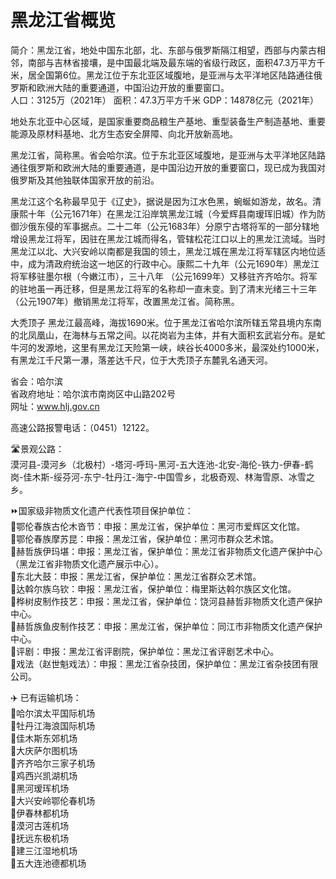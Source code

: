 # 黑龙江省概览  
简介：黑龙江省，地处中国东北部，北、东部与俄罗斯隔江相望，西部与内蒙古相邻，南部与吉林省接壤，是中国最北端及最东端的省级行政区，面积47.3万平方千米，居全国第6位。黑龙江位于东北亚区域腹地，是亚洲与太平洋地区陆路通往俄罗斯和欧洲大陆的重要通道，中国沿边开放的重要窗口。  
人口：3125万（2021年）
面积：47.3万平方千米
GDP：14878亿元（2021年）

地处东北亚中心区域，是国家重要商品粮生产基地、重型装备生产制造基地、重要能源及原材料基地、北方生态安全屏障、向北开放新高地。  

黑龙江省，简称黑。省会哈尔滨。位于东北亚区域腹地，是亚洲与太平洋地区陆路通往俄罗斯和欧洲大陆的重要通道，是中国沿边开放的重要窗口，现已成为我国对俄罗斯及其他独联体国家开放的前沿。    
  
黑龙江这个名称最早见于《辽史》，据说是因为江水色黑，蜿蜒如游龙，故名。清康熙十年（公元1671年）在黑龙江沿岸筑黑龙江城（今爱辉县南瑷珲旧城）作为防御沙俄东侵的军事据点。二十二年（公元1683年）分原宁古塔将军的一部分辖地增设黑龙江将军，因驻在黑龙江城而得名，管辖松花江口以上的黑龙江流域。当时黑龙江以北、大兴安岭以南都是我国的领土，黑龙江城在黑龙江将军辖区内地位适中，成为清政府统治这一地区的行政中心。康熙二十九年（公元1690年）黑龙江将军移驻墨尔根（今嫩江市），三十八年 （公元1699年）又移驻齐齐哈尔。将军的驻地虽一再迁移，但是黑龙江将军的名称却一直未变。到了清末光绪三十三年（公元1907年）撤销黑龙江将军，改置黑龙江省。简称黑。  
  
大秃顶子
黑龙江最高峰，海拔1690米。位于黑龙江省哈尔滨所辖五常县境内东南的北凤凰山，在海林与五常之间。以花岗岩为主体，并有大面积玄武岩分布。是虻牛河的发源地，这里有黑龙江天险第一峡，峡谷长4000多米，最深处约1000米，有黑龙江千尺第一瀑，落差达千尺，位于大秃顶子东麓乳名通天河。  

省会：哈尔滨  
省政府地址：哈尔滨市南岗区中山路202号  
网址：<a href="http://www.hlj.gov.cn" target="_blank">www.hlj.gov.cn</a>  

高速公路报警电话：（0451）12122。  

🛣️景观公路：  
漠河县-漠河乡（北极村）-塔河-呼玛-黑河-五大连池-北安-海伦-铁力-伊春-鹤岗-佳木斯-绥芬河-东宁-牡丹江-海宁-中国雪乡，北极奇观、林海雪原、冰雪之乡。  

⏩国家级非物质文化遗产代表性项目保护单位：  
🔸鄂伦春族古伦木沓节：申报：黑龙江省，保护单位：黑河市爱辉区文化馆。  
🔸鄂伦春族摩苏昆：申报：黑龙江省，保护单位：黑河市群众艺术馆。  
🔸赫哲族伊玛堪：申报：黑龙江省，保护单位：黑龙江省非物质文化遗产保护中心（黑龙江省非物质文化遗产展示中心）。  
🔸东北大鼓：申报：黑龙江省，保护单位：黑龙江省群众艺术馆。  
🔸达斡尔族乌钦：申报：黑龙江省，保护单位：梅里斯达斡尔族区文化馆。  
🔸桦树皮制作技艺：申报：黑龙江省，保护单位：饶河县赫哲非物质文化遗产保护中心。  
🔸赫哲族鱼皮制作技艺：申报：黑龙江省，保护单位：同江市非物质文化遗产保护中心。  
🔸评剧：申报：黑龙江省评剧院，保护单位：黑龙江省评剧艺术中心。  
🔸戏法（赵世魁戏法）：申报：黑龙江省杂技团，保护单位：黑龙江省杂技团有限公司。  

✈️ 已有运输机场：  
🔸哈尔滨太平国际机场  
🔸牡丹江海浪国际机场  
🔸佳木斯东郊机场  
🔸大庆萨尔图机场  
🔸齐齐哈尔三家子机场  
🔸鸡西兴凯湖机场  
🔸黑河瑷珲机场  
🔸大兴安岭鄂伦春机场  
🔸伊春林都机场  
🔸漠河古莲机场  
🔸抚远东极机场  
🔸建三江湿地机场  
🔸五大连池德都机场  

